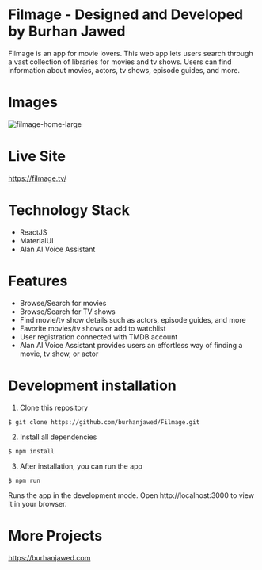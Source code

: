 # Filmage - Designed and Developed by Burhan Jawed
Filmage is an app for movie lovers. This web app lets users search through a vast collection of libraries for movies and tv shows. Users can find information about movies, actors, tv shows, episode guides, and more.

# Images
![filmage-home-large](https://user-images.githubusercontent.com/81440308/192550365-4e3ed4cf-4bb7-47e3-9eec-d0649e7bd4dd.jpg)

# Live Site
https://filmage.tv/

# Technology Stack
- ReactJS
- MaterialUI
- Alan AI Voice Assistant

# Features
- Browse/Search for movies
- Browse/Search for TV shows
- Find movie/tv show details such as actors, episode guides, and more
- Favorite movies/tv shows or add to watchlist
- User registration connected with TMDB account
- Alan AI Voice Assistant provides users an effortless way of finding a movie, tv show, or actor

# Development installation
1. Clone this repository
```
$ git clone https://github.com/burhanjawed/Filmage.git
```
2. Install all dependencies
```
$ npm install
```
3. After installation, you can run the app
```
$ npm run
```
Runs the app in the development mode.
Open http://localhost:3000 to view it in your browser.

# More Projects
https://burhanjawed.com
